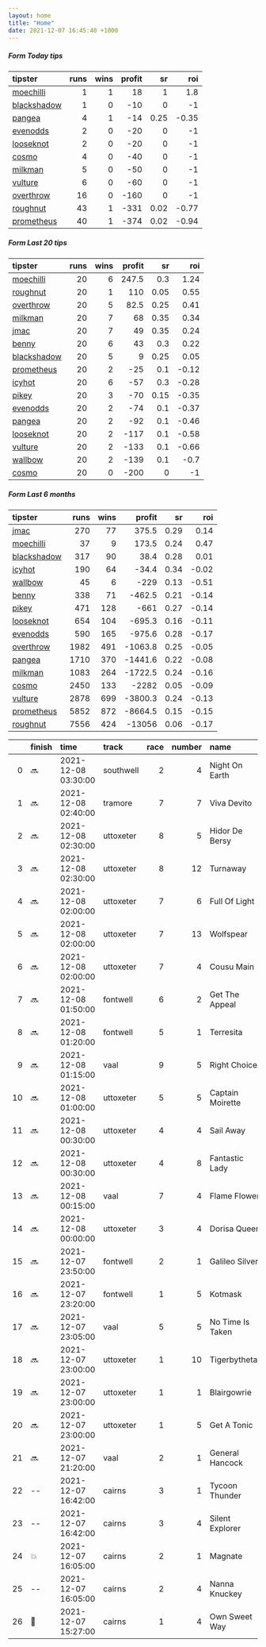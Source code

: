 ```yaml
---   
layout: home  
title: "Home"   
date: 2021-12-07 16:45:40 +1000  
---   
```



##### Form Today tips   

| tipster                                                         |   runs |   wins |   profit |   sr |   roi |
|:----------------------------------------------------------------|-------:|-------:|---------:|-----:|------:|
| [moechilli](https://mrwayneo.github.io/tips/moechilli.html)     |      1 |      1 |       18 | 1    |  1.8  |
| [blackshadow](https://mrwayneo.github.io/tips/blackshadow.html) |      1 |      0 |      -10 | 0    | -1    |
| [pangea](https://mrwayneo.github.io/tips/pangea.html)           |      4 |      1 |      -14 | 0.25 | -0.35 |
| [evenodds](https://mrwayneo.github.io/tips/evenodds.html)       |      2 |      0 |      -20 | 0    | -1    |
| [looseknot](https://mrwayneo.github.io/tips/looseknot.html)     |      2 |      0 |      -20 | 0    | -1    |
| [cosmo](https://mrwayneo.github.io/tips/cosmo.html)             |      4 |      0 |      -40 | 0    | -1    |
| [milkman](https://mrwayneo.github.io/tips/milkman.html)         |      5 |      0 |      -50 | 0    | -1    |
| [vulture](https://mrwayneo.github.io/tips/vulture.html)         |      6 |      0 |      -60 | 0    | -1    |
| [overthrow](https://mrwayneo.github.io/tips/overthrow.html)     |     16 |      0 |     -160 | 0    | -1    |
| [roughnut](https://mrwayneo.github.io/tips/roughnut.html)       |     43 |      1 |     -331 | 0.02 | -0.77 |
| [prometheus](https://mrwayneo.github.io/tips/prometheus.html)   |     40 |      1 |     -374 | 0.02 | -0.94 |

##### Form Last 20 tips   

| tipster                                                         |   runs |   wins |   profit |   sr |   roi |
|:----------------------------------------------------------------|-------:|-------:|---------:|-----:|------:|
| [moechilli](https://mrwayneo.github.io/tips/moechilli.html)     |     20 |      6 |    247.5 | 0.3  |  1.24 |
| [roughnut](https://mrwayneo.github.io/tips/roughnut.html)       |     20 |      1 |    110   | 0.05 |  0.55 |
| [overthrow](https://mrwayneo.github.io/tips/overthrow.html)     |     20 |      5 |     82.5 | 0.25 |  0.41 |
| [milkman](https://mrwayneo.github.io/tips/milkman.html)         |     20 |      7 |     68   | 0.35 |  0.34 |
| [jmac](https://mrwayneo.github.io/tips/jmac.html)               |     20 |      7 |     49   | 0.35 |  0.24 |
| [benny](https://mrwayneo.github.io/tips/benny.html)             |     20 |      6 |     43   | 0.3  |  0.22 |
| [blackshadow](https://mrwayneo.github.io/tips/blackshadow.html) |     20 |      5 |      9   | 0.25 |  0.05 |
| [prometheus](https://mrwayneo.github.io/tips/prometheus.html)   |     20 |      2 |    -25   | 0.1  | -0.12 |
| [icyhot](https://mrwayneo.github.io/tips/icyhot.html)           |     20 |      6 |    -57   | 0.3  | -0.28 |
| [pikey](https://mrwayneo.github.io/tips/pikey.html)             |     20 |      3 |    -70   | 0.15 | -0.35 |
| [evenodds](https://mrwayneo.github.io/tips/evenodds.html)       |     20 |      2 |    -74   | 0.1  | -0.37 |
| [pangea](https://mrwayneo.github.io/tips/pangea.html)           |     20 |      2 |    -92   | 0.1  | -0.46 |
| [looseknot](https://mrwayneo.github.io/tips/looseknot.html)     |     20 |      2 |   -117   | 0.1  | -0.58 |
| [vulture](https://mrwayneo.github.io/tips/vulture.html)         |     20 |      2 |   -133   | 0.1  | -0.66 |
| [wallbow](https://mrwayneo.github.io/tips/wallbow.html)         |     20 |      2 |   -139   | 0.1  | -0.7  |
| [cosmo](https://mrwayneo.github.io/tips/cosmo.html)             |     20 |      0 |   -200   | 0    | -1    |

##### Form Last 6 months   

| tipster                                                         |   runs |   wins |   profit |   sr |   roi |
|:----------------------------------------------------------------|-------:|-------:|---------:|-----:|------:|
| [jmac](https://mrwayneo.github.io/tips/jmac.html)               |    270 |     77 |    375.5 | 0.29 |  0.14 |
| [moechilli](https://mrwayneo.github.io/tips/moechilli.html)     |     37 |      9 |    173.5 | 0.24 |  0.47 |
| [blackshadow](https://mrwayneo.github.io/tips/blackshadow.html) |    317 |     90 |     38.4 | 0.28 |  0.01 |
| [icyhot](https://mrwayneo.github.io/tips/icyhot.html)           |    190 |     64 |    -34.4 | 0.34 | -0.02 |
| [wallbow](https://mrwayneo.github.io/tips/wallbow.html)         |     45 |      6 |   -229   | 0.13 | -0.51 |
| [benny](https://mrwayneo.github.io/tips/benny.html)             |    338 |     71 |   -462.5 | 0.21 | -0.14 |
| [pikey](https://mrwayneo.github.io/tips/pikey.html)             |    471 |    128 |   -661   | 0.27 | -0.14 |
| [looseknot](https://mrwayneo.github.io/tips/looseknot.html)     |    654 |    104 |   -695.3 | 0.16 | -0.11 |
| [evenodds](https://mrwayneo.github.io/tips/evenodds.html)       |    590 |    165 |   -975.6 | 0.28 | -0.17 |
| [overthrow](https://mrwayneo.github.io/tips/overthrow.html)     |   1982 |    491 |  -1063.8 | 0.25 | -0.05 |
| [pangea](https://mrwayneo.github.io/tips/pangea.html)           |   1710 |    370 |  -1441.6 | 0.22 | -0.08 |
| [milkman](https://mrwayneo.github.io/tips/milkman.html)         |   1083 |    264 |  -1722.5 | 0.24 | -0.16 |
| [cosmo](https://mrwayneo.github.io/tips/cosmo.html)             |   2450 |    133 |  -2282   | 0.05 | -0.09 |
| [vulture](https://mrwayneo.github.io/tips/vulture.html)         |   2878 |    699 |  -3800.3 | 0.24 | -0.13 |
| [prometheus](https://mrwayneo.github.io/tips/prometheus.html)   |   5852 |    872 |  -8664.5 | 0.15 | -0.15 |
| [roughnut](https://mrwayneo.github.io/tips/roughnut.html)       |   7556 |    424 | -13056   | 0.06 | -0.17 |

|    | finish            | time                | track     |   race |   number | name             |   odds | tipster              |
|---:|:------------------|:--------------------|:----------|-------:|---------:|:-----------------|-------:|:---------------------|
|  0 | :soon:            | 2021-12-08 03:30:00 | southwell |      2 |        4 | Night On Earth   |   4.8  | vulture              |
|  1 | :soon:            | 2021-12-08 02:40:00 | tramore   |      7 |        7 | Viva Devito      |   2    | overthrow            |
|  2 | :soon:            | 2021-12-08 02:30:00 | uttoxeter |      8 |        5 | Hidor De Bersy   |   2.1  | milkman              |
|  3 | :soon:            | 2021-12-08 02:30:00 | uttoxeter |      8 |       12 | Turnaway         |  19    | overthrow            |
|  4 | :soon:            | 2021-12-08 02:00:00 | uttoxeter |      7 |        6 | Full Of Light    |   3.6  | pangea,overthrow     |
|  5 | :soon:            | 2021-12-08 02:00:00 | uttoxeter |      7 |       13 | Wolfspear        |   4    | overthrow,milkman    |
|  6 | :soon:            | 2021-12-08 02:00:00 | uttoxeter |      7 |        4 | Cousu Main       |   2.4  | overthrow            |
|  7 | :soon:            | 2021-12-08 01:50:00 | fontwell  |      6 |        2 | Get The Appeal   |   4.5  | overthrow            |
|  8 | :soon:            | 2021-12-08 01:20:00 | fontwell  |      5 |        1 | Terresita        |  11    | milkman              |
|  9 | :soon:            | 2021-12-08 01:15:00 | vaal      |      9 |        5 | Right Choice     |   0    | vulture              |
| 10 | :soon:            | 2021-12-08 01:00:00 | uttoxeter |      5 |        5 | Captain Moirette |  15    | overthrow            |
| 11 | :soon:            | 2021-12-08 00:30:00 | uttoxeter |      4 |        4 | Sail Away        |   5    | overthrow            |
| 12 | :soon:            | 2021-12-08 00:30:00 | uttoxeter |      4 |        8 | Fantastic Lady   |  26    | overthrow            |
| 13 | :soon:            | 2021-12-08 00:15:00 | vaal      |      7 |        4 | Flame Flower     |   0    | milkman              |
| 14 | :soon:            | 2021-12-08 00:00:00 | uttoxeter |      3 |        4 | Dorisa Queen     |   3    | overthrow            |
| 15 | :soon:            | 2021-12-07 23:50:00 | fontwell  |      2 |        1 | Galileo Silver   |   2.8  | overthrow            |
| 16 | :soon:            | 2021-12-07 23:20:00 | fontwell  |      1 |        5 | Kotmask          |   7.5  | looseknot            |
| 17 | :soon:            | 2021-12-07 23:05:00 | vaal      |      5 |        5 | No Time Is Taken |   0    | vulture,milkman      |
| 18 | :soon:            | 2021-12-07 23:00:00 | uttoxeter |      1 |       10 | Tigerbythetail   |   3.6  | overthrow            |
| 19 | :soon:            | 2021-12-07 23:00:00 | uttoxeter |      1 |        1 | Blairgowrie      |   3.8  | overthrow            |
| 20 | :soon:            | 2021-12-07 23:00:00 | uttoxeter |      1 |        5 | Get A Tonic      |   2.8  | overthrow            |
| 21 | :soon:            | 2021-12-07 21:20:00 | vaal      |      2 |        1 | General Hancock  |   0    | vulture              |
| 22 | --                | 2021-12-07 16:42:00 | cairns    |      3 |        1 | Tycoon Thunder   |   4.8  | looseknot            |
| 23 | --                | 2021-12-07 16:42:00 | cairns    |      3 |        4 | Silent Explorer  |   4.5  | evenodds,blackshadow |
| 24 | :boom:            | 2021-12-07 16:05:00 | cairns    |      2 |        1 | Magnate          |   2.4  | moechilli            |
| 25 | --                | 2021-12-07 16:05:00 | cairns    |      2 |        4 | Nanna Knuckey    |   1.65 | evenodds,overthrow   |
| 26 | :2nd_place_medal: | 2021-12-07 15:27:00 | cairns    |      1 |        4 | Own Sweet Way    |   4.75 | pangea               |
